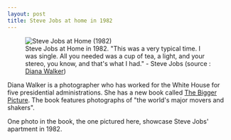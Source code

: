 ```yaml
---
layout: post
title: Steve Jobs at home in 1982
---
```


<figure>
  <img src="https://cdn.oinam.com/img/people/steve-jobs-at-home-in-1982.jpg" alt="Steve Jobs at Home (1982)" loading="lazy">
  <figcaption>
    Steve Jobs at Home in 1982. "This was a very typical time. I was single. All you needed was a cup of tea, a light, and your stereo, you know, and that's what I had." - Steve Jobs (source : <a href="http://digitaljournalist.org/issue0712/y_walker08.html">Diana Walker</a>)
  </figcaption>
</figure>

Diana Walker is a photographer who has worked for the White House for five presidential administrations. She has a new book called [The Bigger Picture](https://www.amazon.com/Bigger-Picture-Thirty-Years-Portraits/dp/B004JU1S8A). The book features photographs of "the world's major movers and shakers".

One photo in the book, the one pictured here, showcase Steve Jobs' apartment in 1982.
